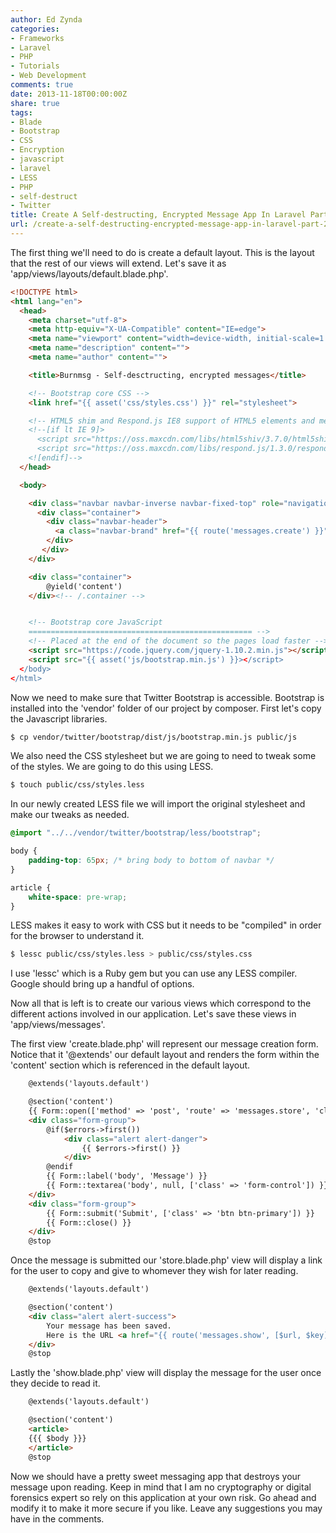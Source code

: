 ```yaml
---
author: Ed Zynda
categories:
- Frameworks
- Laravel
- PHP
- Tutorials
- Web Development
comments: true
date: 2013-11-18T00:00:00Z
share: true
tags:
- Blade
- Bootstrap
- CSS
- Encryption
- javascript
- laravel
- LESS
- PHP
- self-destruct
- Twitter
title: Create A Self-destructing, Encrypted Message App In Laravel Part 2
url: /create-a-self-destructing-encrypted-message-app-in-laravel-part-2/
---
```


The first thing we'll need to do is create a default layout. This is the layout that the rest of our views will extend. Let's save it as 'app/views/layouts/default.blade.php'.

```html
<!DOCTYPE html>
<html lang="en">
  <head>
    <meta charset="utf-8">
    <meta http-equiv="X-UA-Compatible" content="IE=edge">
    <meta name="viewport" content="width=device-width, initial-scale=1.0">
    <meta name="description" content="">
    <meta name="author" content="">

    <title>Burnmsg - Self-desctructing, encrypted messages</title>

    <!-- Bootstrap core CSS -->
    <link href="{{ asset('css/styles.css') }}" rel="stylesheet">

    <!-- HTML5 shim and Respond.js IE8 support of HTML5 elements and media queries -->
    <!--[if lt IE 9]>
      <script src="https://oss.maxcdn.com/libs/html5shiv/3.7.0/html5shiv.js"></script>
      <script src="https://oss.maxcdn.com/libs/respond.js/1.3.0/respond.min.js"></script>
    <![endif]-->
  </head>

  <body>

    <div class="navbar navbar-inverse navbar-fixed-top" role="navigation">
      <div class="container">
        <div class="navbar-header">
          <a class="navbar-brand" href="{{ route('messages.create') }}">Burnmsg</a>
        </div>
       </div>
    </div>

    <div class="container">
        @yield('content')
    </div><!-- /.container -->


    <!-- Bootstrap core JavaScript
    ================================================== -->
    <!-- Placed at the end of the document so the pages load faster -->
    <script src="https://code.jquery.com/jquery-1.10.2.min.js"></script>
    <script src="{{ asset('js/bootstrap.min.js') }}></script>
  </body>
</html>
```

Now we need to make sure that Twitter Bootstrap is accessible. Bootstrap is installed into the 'vendor' folder of our project by composer. First let's copy the Javascript libraries.

```bash  
$ cp vendor/twitter/bootstrap/dist/js/bootstrap.min.js public/js  
```

We also need the CSS stylesheet but we are going to need to tweak some of the styles. We are going to do this using LESS.

```bash  
$ touch public/css/styles.less  
```

In our newly created LESS file we will import the original stylesheet and make our tweaks as needed.

```css  
@import "../../vendor/twitter/bootstrap/less/bootstrap";

body {
    padding-top: 65px; /* bring body to bottom of navbar */
}

article {
    white-space: pre-wrap;
}
```

LESS makes it easy to work with CSS but it needs to be "compiled" in order for the browser to understand it.

```bash
$ lessc public/css/styles.less > public/css/styles.css  
```

I use 'lessc' which is a Ruby gem but you can use any LESS compiler. Google should bring up a handful of options.

Now all that is left is to create our various views which correspond to the different actions involved in our application. Let's save these views in 'app/views/messages'.

The first view 'create.blade.php' will represent our message creation form. Notice that it '@extends' our default layout and renders the form within the 'content' section which is referenced in the default layout.

```html  
    @extends('layouts.default')

    @section('content')
    {{ Form::open(['method' => 'post', 'route' => 'messages.store', 'class' => 'form']) }}
    <div class="form-group">
        @if($errors->first())
            <div class="alert alert-danger">
                {{ $errors->first() }}
            </div>
        @endif
        {{ Form::label('body', 'Message') }}
        {{ Form::textarea('body', null, ['class' => 'form-control']) }}
    </div>
    <div class="form-group">
        {{ Form::submit('Submit', ['class' => 'btn btn-primary']) }}
        {{ Form::close() }}
    </div>
    @stop
```

Once the message is submitted our 'store.blade.php' view will display a link for the user to copy and give to whomever they wish for later reading.

```html
    @extends('layouts.default')

    @section('content')
    <div class="alert alert-success">
        Your message has been saved.
        Here is the URL <a href="{{ route('messages.show', [$url, $key]) }}">{{ route('messages.show', [$url, $key]) }}</a>
    </div>
    @stop
```

Lastly the 'show.blade.php' view will display the message for the user once they decide to read it.

```html
    @extends('layouts.default')

    @section('content')
    <article>
    {{{ $body }}}
    </article>
    @stop
```

Now we should have a pretty sweet messaging app that destroys your message upon reading. Keep in mind that I am no cryptography or digital forensics expert so rely on this application at your own risk. Go ahead and modify it to make it more secure if you like. Leave any suggestions you may have in the comments.

 [1]: http://www.edzynda.com/media/self-destruct-button.jpg
